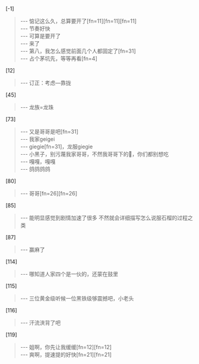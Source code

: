 
[-1] 
>--- 惦记这么久，总算要开了[fn=11][fn=11][fn=11]<br>
>--- 节奏好快<br>
>--- 可算是要开了<br>
>--- 来了<br>
>--- 第八，我怎么感觉前面几个人都固定了[fn=31]<br>
>--- 占个茅坑先，等等再看[fn=4]<br>

[12] 
>--- 订正：考虑—靠拢<br>

[45] 
>--- 龙族=龙珠<br>

[73] 
>--- 又是哥哥是吧[fn=31]<br>
>--- 我家geigei<br>
>--- giegie[fn=31]，龙服giegie<br>
>--- 小黑子，别污蔑我家哥哥，不然我哥哥下的🥚，你们都别想吃<br>
>--- 嘎嘎，嘎嘎<br>
>--- 鸽鸽鸽鸽<br>

[80] 
>--- 哥哥[fn=26][fn=26]<br>

[85] 
>--- 能明显感觉到剧情加速了很多
不然就会详细描写怎么说服石榴的过程之类<br>

[87] 
>--- 赢麻了<br>

[114] 
>--- 哪知道人家四个是一伙的，还蒙在鼓里<br>

[115] 
>--- 三位黄金级听候一位黑铁级够震撼吧，小老头<br>

[116] 
>--- 汗流浹背了吧<br>

[119] 
>--- 姐啊，你先让我缓缓[fn=12][fn=12]<br>
>--- 爽啊，提速提的好快[fn=21][fn=21]<br>
